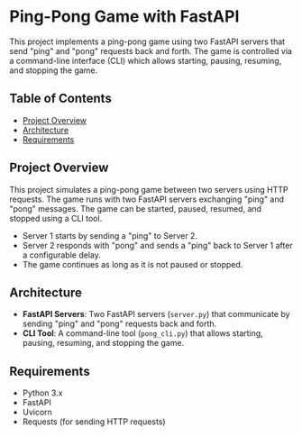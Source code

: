 # Ping-Pong Game with FastAPI

This project implements a ping-pong game using two FastAPI servers that send "ping" and "pong" requests back and forth. The game is controlled via a command-line interface (CLI) which allows starting, pausing, resuming, and stopping the game.

## Table of Contents

- [Project Overview](#project-overview)
- [Architecture](#architecture)
- [Requirements](#requirements)

## Project Overview

This project simulates a ping-pong game between two servers using HTTP requests. The game runs with two FastAPI servers exchanging "ping" and "pong" messages. The game can be started, paused, resumed, and stopped using a CLI tool.

- Server 1 starts by sending a "ping" to Server 2.
- Server 2 responds with "pong" and sends a "ping" back to Server 1 after a configurable delay.
- The game continues as long as it is not paused or stopped.

## Architecture

- **FastAPI Servers**: Two FastAPI servers (`server.py`) that communicate by sending "ping" and "pong" requests back and forth.
- **CLI Tool**: A command-line tool (`pong_cli.py`) that allows starting, pausing, resuming, and stopping the game.

## Requirements

- Python 3.x
- FastAPI
- Uvicorn
- Requests (for sending HTTP requests)
